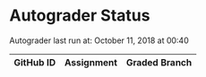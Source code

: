 # Autograder Status
Autograder last run at: October 11, 2018 at 00:40

| GitHub ID | Assignment | Graded Branch |
|-----------|------------|---------------|
